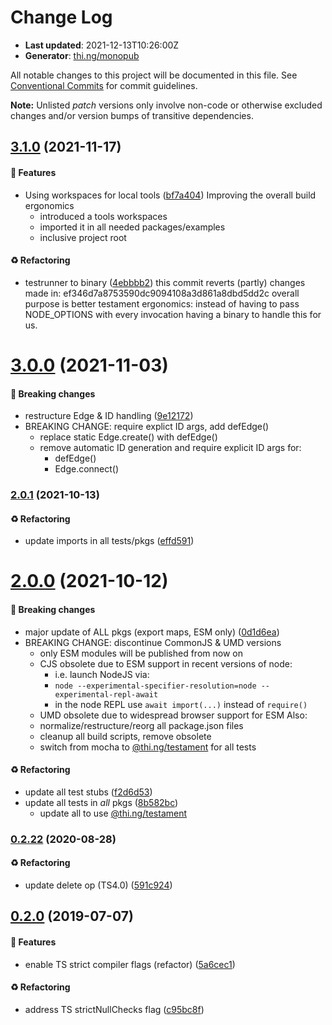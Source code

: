 # Change Log

- **Last updated**: 2021-12-13T10:26:00Z
- **Generator**: [thi.ng/monopub](https://thi.ng/monopub)

All notable changes to this project will be documented in this file.
See [Conventional Commits](https://conventionalcommits.org/) for commit guidelines.

**Note:** Unlisted _patch_ versions only involve non-code or otherwise excluded changes
and/or version bumps of transitive dependencies.

## [3.1.0](https://github.com/thi-ng/umbrella/tree/@thi.ng/quad-edge@3.1.0) (2021-11-17)

#### 🚀 Features

- Using workspaces for local tools ([bf7a404](https://github.com/thi-ng/umbrella/commit/bf7a404))
  Improving the overall build ergonomics
  - introduced a tools workspaces
  - imported it in all needed packages/examples
  - inclusive project root

#### ♻️ Refactoring

- testrunner to binary ([4ebbbb2](https://github.com/thi-ng/umbrella/commit/4ebbbb2))
  this commit reverts (partly) changes made in:
  ef346d7a8753590dc9094108a3d861a8dbd5dd2c
  overall purpose is better testament ergonomics:
  instead of having to pass NODE_OPTIONS with every invocation
  having a binary to handle this for us.

# [3.0.0](https://github.com/thi-ng/umbrella/tree/@thi.ng/quad-edge@3.0.0) (2021-11-03)

#### 🛑 Breaking changes

- restructure Edge & ID handling ([9e12172](https://github.com/thi-ng/umbrella/commit/9e12172))
- BREAKING CHANGE: require explict ID args, add defEdge()
  - replace static Edge.create() with defEdge()
  - remove automatic ID generation and require explicit ID args for:
    - defEdge()
    - Edge.connect()

### [2.0.1](https://github.com/thi-ng/umbrella/tree/@thi.ng/quad-edge@2.0.1) (2021-10-13)

#### ♻️ Refactoring

- update imports in all tests/pkgs ([effd591](https://github.com/thi-ng/umbrella/commit/effd591))

# [2.0.0](https://github.com/thi-ng/umbrella/tree/@thi.ng/quad-edge@2.0.0) (2021-10-12)

#### 🛑 Breaking changes

- major update of ALL pkgs (export maps, ESM only) ([0d1d6ea](https://github.com/thi-ng/umbrella/commit/0d1d6ea))
- BREAKING CHANGE: discontinue CommonJS & UMD versions
  - only ESM modules will be published from now on
  - CJS obsolete due to ESM support in recent versions of node:
    - i.e. launch NodeJS via:
    - `node --experimental-specifier-resolution=node --experimental-repl-await`
    - in the node REPL use `await import(...)` instead of `require()`
  - UMD obsolete due to widespread browser support for ESM
  Also:
  - normalize/restructure/reorg all package.json files
  - cleanup all build scripts, remove obsolete
  - switch from mocha to [@thi.ng/testament](https://github.com/thi-ng/umbrella/tree/main/packages/testament) for all tests

#### ♻️ Refactoring

- update all test stubs ([f2d6d53](https://github.com/thi-ng/umbrella/commit/f2d6d53))
- update all tests in _all_ pkgs ([8b582bc](https://github.com/thi-ng/umbrella/commit/8b582bc))
  - update all to use [@thi.ng/testament](https://github.com/thi-ng/umbrella/tree/main/packages/testament)

### [0.2.22](https://github.com/thi-ng/umbrella/tree/@thi.ng/quad-edge@0.2.22) (2020-08-28)

#### ♻️ Refactoring

- update delete op (TS4.0) ([591c924](https://github.com/thi-ng/umbrella/commit/591c924))

## [0.2.0](https://github.com/thi-ng/umbrella/tree/@thi.ng/quad-edge@0.2.0) (2019-07-07)

#### 🚀 Features

- enable TS strict compiler flags (refactor) ([5a6cec1](https://github.com/thi-ng/umbrella/commit/5a6cec1))

#### ♻️ Refactoring

- address TS strictNullChecks flag ([c95bc8f](https://github.com/thi-ng/umbrella/commit/c95bc8f))
